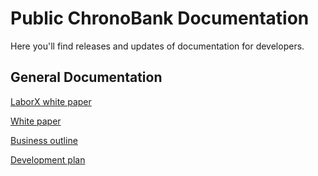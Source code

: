 # Public ChronoBank Documentation

Here you'll find releases and updates of documentation for developers.

## General Documentation

[LaborX white paper](https://github.com/ChronoBank/Documentation/blob/master/laborx_whitepaper.pdf)

[White paper](https://github.com/ChronoBank/Documentation/blob/master/whitepaper.pdf)

[Business outline](https://github.com/ChronoBank/Documentation/blob/master/business_outline.pdf)

[Development plan](https://github.com/ChronoBank/Documentation/blob/master/dev_plan.pdf)
